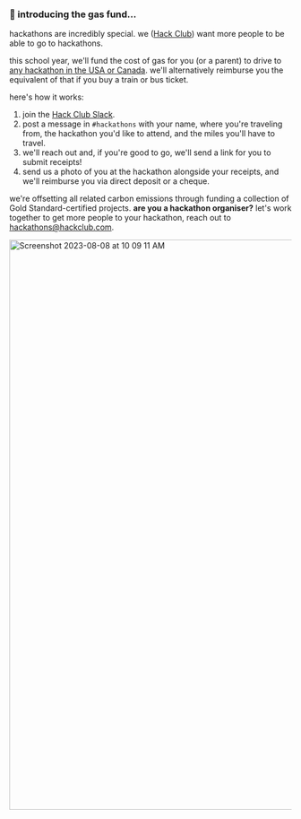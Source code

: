 ### **🚗 introducing the gas fund...**

hackathons are incredibly special. we ([Hack Club](https://hackclub.com/)) want more people to be able to go to hackathons.

this school year, we'll fund the cost of gas for you (or a parent) to drive to  [any hackathon in the USA or Canada](https://hackathons.hackclub.com/). we'll alternatively reimburse you the equivalent of that if you buy a train or bus ticket.

here's how it works:

1.  join the  [Hack Club Slack](https://hackclub.com/slack).
2.  post a message in  `#hackathons`  with your name, where you're traveling from, the hackathon you'd like to attend, and the miles you'll have to travel.
3.  we'll reach out and, if you're good to go, we'll send a link for you to submit receipts!
4.  send us a photo of you at the hackathon alongside your receipts, and we'll reimburse you via direct deposit or a cheque.

we're offsetting all related carbon emissions through funding a collection of Gold Standard-certified projects.  **are you a hackathon organiser?**  let's work together to get more people to your hackathon, reach out to  [hackathons@hackclub.com](mailto:hackathons@hackclub.com).

<img width="1017" alt="Screenshot 2023-08-08 at 10 09 11 AM" src="https://github.com/hackclub/gas-fund/assets/39828164/542ec9cb-ffda-4dfa-865c-790b9ab8ccc6">
